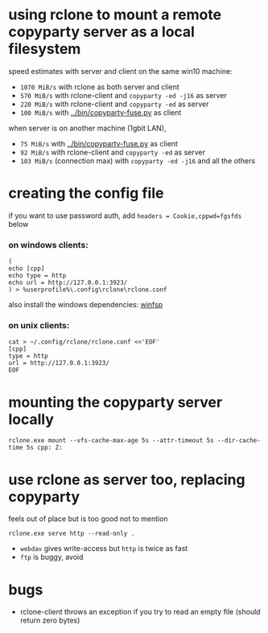 # using rclone to mount a remote copyparty server as a local filesystem

speed estimates with server and client on the same win10 machine:
* `1070 MiB/s` with rclone as both server and client
* `570 MiB/s` with rclone-client and `copyparty -ed -j16` as server
* `220 MiB/s` with rclone-client and `copyparty -ed` as server
* `100 MiB/s` with [../bin/copyparty-fuse.py](../bin/copyparty-fuse.py) as client

when server is on another machine (1gbit LAN),
* `75 MiB/s` with [../bin/copyparty-fuse.py](../bin/copyparty-fuse.py) as client
* `92 MiB/s` with rclone-client and `copyparty -ed` as server
* `103 MiB/s` (connection max) with `copyparty -ed -j16` and all the others


# creating the config file

if you want to use password auth, add `headers = Cookie,cppwd=fgsfds` below


### on windows clients:
```
(
echo [cpp]
echo type = http
echo url = http://127.0.0.1:3923/
) > %userprofile%\.config\rclone\rclone.conf
```

also install the windows dependencies: [winfsp](https://github.com/billziss-gh/winfsp/releases/latest)


### on unix clients:
```
cat > ~/.config/rclone/rclone.conf <<'EOF'
[cpp]
type = http
url = http://127.0.0.1:3923/
EOF
```


# mounting the copyparty server locally
```
rclone.exe mount --vfs-cache-max-age 5s --attr-timeout 5s --dir-cache-time 5s cpp: Z:
```


# use rclone as server too, replacing copyparty

feels out of place but is too good not to mention

```
rclone.exe serve http --read-only .
```

* `webdav` gives write-access but `http` is twice as fast
* `ftp` is buggy, avoid


# bugs

* rclone-client throws an exception if you try to read an empty file (should return zero bytes)
